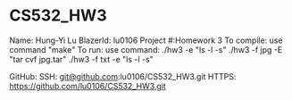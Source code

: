 # CS532_HW3

Name: Hung-Yi Lu
BlazerId: lu0106
Project #:Homework 3
To compile: use command "make"
To run: use command: 
./hw3 -e "ls -l -s"
./hw3 -f jpg -E "tar cvf jpg.tar"
./hw3 -f txt -e "ls -l -s"

GitHub:
SSH: git@github.com:lu0106/CS532_HW3.git
HTTPS: https://github.com/lu0106/CS532_HW3.git